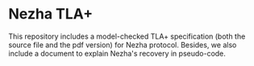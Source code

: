 # Nezha TLA+

This repository includes a model-checked TLA+ specification (both the source file and the pdf version) for Nezha protocol. Besides, we also include a document to explain Nezha's recovery in pseudo-code. 
